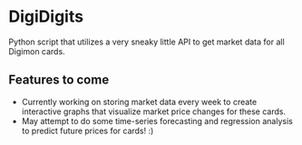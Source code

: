 # DigiDigits
Python script that utilizes a very sneaky little API to get market data for all Digimon cards. 
## Features to come
- Currently working on storing market data every week to create interactive graphs that visualize market price changes for these cards. 
- May attempt to do some time-series forecasting and regression analysis to predict future prices for cards! :)

